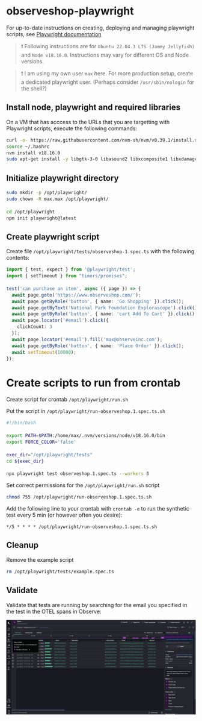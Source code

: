 # observeshop-playwright

For up-to-date instructions on creating, deploying and managing playwright scripts, see [Playwright documentation](https://playwright.dev/docs/intro)

> ❗ Following instructions are for `Ubuntu 22.04.3 LTS (Jammy Jellyfish)` and `Node v18.16.0`. Instructions may vary for different OS and Node versions.

> ❗ I am using my own user `max` here. For more production setup, create a dedicated playwright user. (Perhaps consider `/usr/sbin/nologin` for the shell?)

## Install node, playwright and required libraries

On a VM that has acccess to the URLs that you are targetting with Playwright scripts, execute the following commands:

```sh
curl -o- https://raw.githubusercontent.com/nvm-sh/nvm/v0.39.1/install.sh | bash
source ~/.bashrc
nvm install v18.16.0
sudo apt-get install -y libgtk-3-0 libasound2 libxcomposite1 libxdamage1 libxfixes3 libxrandr2 libxrender1 libxtst6 libpangocairo-1.0-0 libpango-1.0-0 libatk1.0-0 libcairo-gobject2 libcairo2 libxcb-shm0 libx11-xcb1 libxcursor1 libxi6 libgbm1
```

## Initialize playwright directory 

```sh
sudo mkdir -p /opt/playwright/
sudo chown -R max.max /opt/playwright/

cd /opt/playwright
npm init playwright@latest
```

## Create playwright script

Create file `/opt/playwright/tests/observeshop.1.spec.ts` with the following contents:

```ts
import { test, expect } from '@playwright/test';
import { setTimeout } from "timers/promises";

test('can purchase an item', async ({ page }) => {
  await page.goto('https://www.observeshop.com/');
  await page.getByRole('button', { name: 'Go Shopping' }).click();
  await page.getByText('National Park Foundation Explorascope').click();
  await page.getByRole('button', { name: 'cart Add To Cart' }).click();
  await page.locator('#email').click({
    clickCount: 3
  });
  await page.locator('#email').fill('max@observeinc.com');
  await page.getByRole('button', { name: 'Place Order' }).click();
  await setTimeout(10000);
});
```

# Create scripts to run from crontab

Create script for crontab `/opt/playwright/run.sh`

Put the script in `/opt/playwright/run-observeshop.1.spec.ts.sh`

```sh
#!/bin/bash

export PATH=$PATH:/home/max/.nvm/versions/node/v18.16.0/bin
export FORCE_COLOR='false'

exec_dir="/opt/playwright/tests"
cd ${exec_dir}

npx playwright test observeshop.1.spec.ts --workers 3
```

Set correct permissions for the `/opt/playwright/run.sh` script
```sh
chmod 755 /opt/playwright/run-observeshop.1.spec.ts.sh
```

Add the following line to your crontab with `crontab -e` to run the synthetic test every 5 min (or however often you desire):

```crontab
*/5 * * * * /opt/playwright/run-observeshop.1.spec.ts.sh
```

## Cleanup

Remove the example script

```sh
rm /opt/playwright/tests/example.spec.ts
```

## Validate

Validate that tests are running by searching for the email you specified in the test in the OTEL spans in Observe:

![Playwright List](./screenshots/playwright-list.png)
